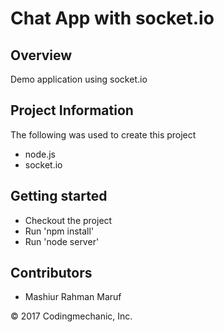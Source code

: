 # Chat App with socket.io

## Overview

Demo application using socket.io

## Project Information

The following was used to create this project

* node.js
* socket.io 

## Getting started

* Checkout the project 
* Run 'npm install'
* Run 'node server'

## Contributors

* Mashiur Rahman Maruf


&copy; 2017 Codingmechanic, Inc.